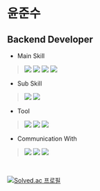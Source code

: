 # 윤준수
## Backend Developer
- Main Skill

> <img src="https://img.shields.io/badge/java-%23007396.svg?&style=for-the-badge&logo=java&logoColor=white" />
> <img src="https://camo.githubusercontent.com/c5c6f5ba41163a05ef0c9aa47053749f7b2da2edaa4df9002af8345adcf8a9f0/68747470733a2f2f696d672e736869656c64732e696f2f62616467652f737072696e67626f6f742d3644423333463f7374796c653d666f722d7468652d6261646765266c6f676f3d737072696e67626f6f74266c6f676f436f6c6f723d7768697465">
> <img src="https://img.shields.io/badge/mysql-%234479A1.svg?&style=for-the-badge&logo=mysql&logoColor=white" />
> <img src="https://img.shields.io/badge/amazon%20aws-%23232F3E.svg?&style=for-the-badge&logo=amazon%20aws&logoColor=white" />

- Sub Skill

> <img src="https://img.shields.io/badge/docker-%232496ED.svg?&style=for-the-badge&logo=docker&logoColor=white" />
> <img src="https://img.shields.io/badge/redis-%23DC382D.svg?&style=for-the-badge&logo=redis&logoColor=white" />

- Tool

> <img src="https://img.shields.io/badge/intellij%20idea-%23000000.svg?&style=for-the-badge&logo=intellij%20idea&logoColor=white" />
> <img src="https://img.shields.io/badge/eclipse%20ide-%232C2255.svg?&style=for-the-badge&logo=eclipse%20ide&logoColor=white" />
> <img src="https://img.shields.io/badge/visual%20studio%20code-%23007ACC.svg?&style=for-the-badge&logo=visual%20studio%20code&logoColor=white" />

- Communication With

> <img src="https://img.shields.io/badge/notion-%23000000.svg?&style=for-the-badge&logo=notion&logoColor=white" />
> <img src="https://img.shields.io/badge/jira-%230052CC.svg?&style=for-the-badge&logo=jira&logoColor=white" />
> <img src="https://img.shields.io/badge/slack-%234A154B.svg?&style=for-the-badge&logo=slack&logoColor=white" />

<br/>

[![Solved.ac
프로필](http://mazassumnida.wtf/api/generate_badge?boj={junsu0825})](https://solved.ac/{junsu0825})